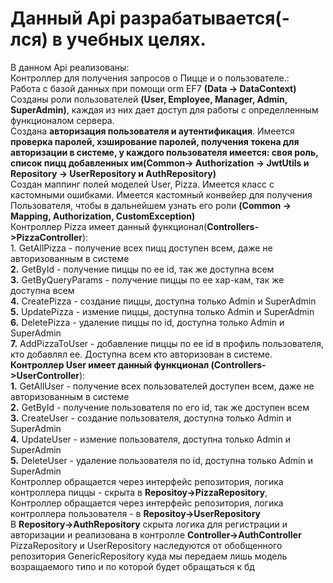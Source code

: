<h1>
    Данный Api разрабатывается(-лся) в учебных целях.
</h1>
    В данном Api реализованы:</br>
        Контроллер для получения запросов о Пицце и о пользователе.:</br>
        Работа с базой данных при помощи orm EF7 <b>(Data -> DataContext)</b></br>
        Созданы роли пользователей <b>(User, Employee, Manager, Admin, SuperAdmin)</b>,
    каждая из них дает доступ для работы с определленным функционалом сервера.</br>
        Создана <b>авторизация пользователя и аутентификация</b>. Имеется <b>проверка паролей,
    хэширование паролей, получения токена для авторизации в системе, у каждого пользователя имеется: своя роль, список пицц добавленных им(Common-> Authorization -> JwtUtils и Repository -> UserRepository и AuthRepository)</b></br>
        Создан маппинг полей моделей User, Pizza. Имеется класс с кастомными ошибками. Имеется
    кастомный конвейeр для получения Пользователя, чтобы в дальнейшем узнать его роли <b>(Common -> Mapping, Authorization, CustomException)</b></br>
    Контроллер Pizza имеет данный функционал(<b>Controllers->PizzaController</b>):</br>
        1. GetAllPizza - получение всех пицц доступен всем, даже не авторизованным в системе</br>
        <b>2.</b> GetById - получение пиццы по ее id, так же доступна всем</br>
        <b>3.</b> GetByQueryParams - получение пиццы по ее хар-кам, так же доступна всем</br>
        <b>4.</b> CreatePizza - создание пиццы, доступна только Admin и SuperAdmin</br>
        <b>5.</b> UpdatePizza - измение пиццы, доступна только Admin и SuperAdmin</br>
        <b>6.</b> DeletePizza - удаление пиццы по id, доступна только Admin и SuperAdmin</br>
        <b>7.</b> AddPizzaToUser - добавление пиццы по ее id в профиль пользователя, кто добавлял ее. Доступна всем кто авторизован в системе. </br>
    <b>Контроллер User имеет данный функционал (Controllers->UserController</b>):</br>
       <b>1.</b> GetAllUser - получение всех пользователей доступен всем, даже не авторизованным в системе</br>
        <b>2.</b> GetById - получение пользователя по его id, так же доступен всем</br>
        <b>3.</b> CreateUser - создание пользователя, доступна только Admin и SuperAdmin</br>
        <b>4.</b> UpdateUser - измение пользователя, доступна только Admin и SuperAdmin</br>
        <b>5.</b> DeleteUser - удаление пользователя по id, доступна только Admin и SuperAdmin</br>
    Контроллер обращается через интерфейс репозитория, логика контроллера пиццы - скрыта в <b>Repositoy->PizzaRepository</b>, </br>
    Контроллер обращается через интерфейс репозитория, логика контроллера пользователя - в <b>Repositoy->UserRepository</b></br>
    В <b>Repository->AuthRepository</b> скрыта логика для регистрации и авторизации и реализована в контролле <b>Controller->AuthController</b></br>
    PizzaRepository и UserRepository наследуются от обобщенного репозитория GenericRepository куда мы передаем лишь модель возращаемого типо и по которой будет обращаться к бд</br>
